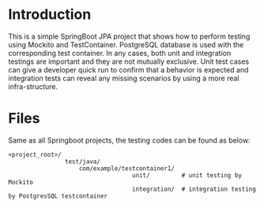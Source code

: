 # Introduction
This is a simple SpringBoot JPA project that shows how to perform testing using Mockito and TestContainer.
PostgreSQL database is used with the corresponding test container. 
In any cases, both unit and integration testings are important and they are not mutually exclusive.
Unit test cases can give a developer quick run to confirm that a behavior is expected and integration tests can reveal any missing scenarios by using a more real infra-structure.

# Files
Same as all Springboot projects, the testing codes can be found as below:
```requirements
<project_root>/
                test/java/
                    com/example/testcontainer1/
                                   unit/         # unit testing by Mockito
                                   integration/  # integration testing by PostgresSQL testcontainer
                                   
```

